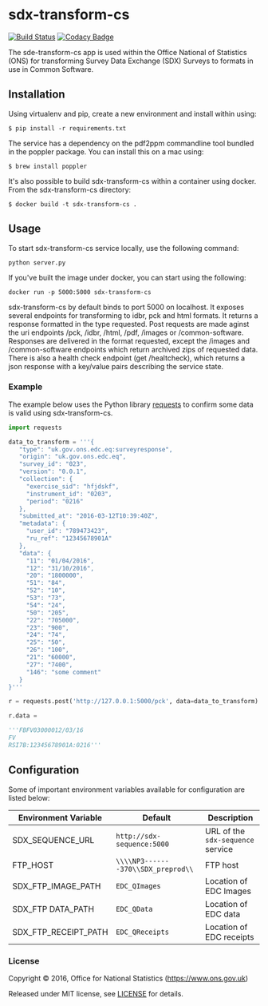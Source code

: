 # sdx-transform-cs

[![Build Status](https://travis-ci.org/ONSdigital/sdx-transform-cs.svg?branch=master)](https://travis-ci.org/ONSdigital/sdx-transform-cs) [![Codacy Badge](https://api.codacy.com/project/badge/Grade/0d8f1899b0054322b9d0ec8f2bd62d86)](https://www.codacy.com/app/ons-sdc/sdx-transform-cs?utm_source=github.com&amp;utm_medium=referral&amp;utm_content=ONSdigital/sdx-transform-cs&amp;utm_campaign=Badge_Grade)

The sde-transform-cs app is used within the Office National of Statistics (ONS) for transforming Survey Data Exchange (SDX) Surveys to formats in use in Common Software.

## Installation

Using virtualenv and pip, create a new environment and install within using:

    $ pip install -r requirements.txt

The service has a dependency on the pdf2ppm commandline tool bundled in the poppler package. You can install this on a mac using:

    $ brew install poppler

It's also possible to build sdx-transform-cs within a container using docker. From the sdx-transform-cs directory:

    $ docker build -t sdx-transform-cs .

## Usage

To start sdx-transform-cs service locally, use the following command:

    python server.py

If you've built the image under docker, you can start using the following:

    docker run -p 5000:5000 sdx-transform-cs

sdx-transform-cs by default binds to port 5000 on localhost. It exposes several endpoints for transforming to idbr, pck and html formats. It returns a response formatted in the type requested. Post requests are made aginst the uri endpoints /pck, /idbr, /html, /pdf, /images or /common-software. Responses are delivered in the format requested, except the /images and /common-software endpoints which return archived zips of requested data. There is also a health check endpoint (get /healtcheck), which returns a json response with a key/value pairs describing the service state.

### Example

The example below uses the Python library [requests](https://github.com/kennethreitz/requests) to confirm some data is valid using sdx-transform-cs.

```python
import requests

data_to_transform = '''{
   "type": "uk.gov.ons.edc.eq:surveyresponse",
   "origin": "uk.gov.ons.edc.eq",
   "survey_id": "023",
   "version": "0.0.1",
   "collection": {
     "exercise_sid": "hfjdskf",
     "instrument_id": "0203",
     "period": "0216"
   },
   "submitted_at": "2016-03-12T10:39:40Z",
   "metadata": {
     "user_id": "789473423",
     "ru_ref": "12345678901A"
   },
   "data": {
     "11": "01/04/2016",
     "12": "31/10/2016",
     "20": "1800000",
     "51": "84",
     "52": "10",
     "53": "73",
     "54": "24",
     "50": "205",
     "22": "705000",
     "23": "900",
     "24": "74",
     "25": "50",
     "26": "100",
     "21": "60000",
     "27": "7400",
     "146": "some comment"
   }
}'''

r = requests.post('http://127.0.0.1:5000/pck', data=data_to_transform)

r.data =

'''FBFV03000012/03/16
FV          
RSI7B:12345678901A:0216'''

```

## Configuration

Some of important environment variables available for configuration are listed below:

| Environment Variable    | Default                               | Description
|-------------------------|---------------------------------------|----------------
| SDX_SEQUENCE_URL        | `http://sdx-sequence:5000`            | URL of the ``sdx-sequence`` service
| FTP_HOST                | `\\\\NP3-------370\\SDX_preprod\\`    | FTP host
| SDX_FTP_IMAGE_PATH      | `EDC_QImages`                         | Location of EDC Images
| SDX_FTP DATA_PATH       | `EDC_QData`                           | Location of EDC data
| SDX_FTP_RECEIPT_PATH    | `EDC_QReceipts`                       | Location of EDC receipts

### License

Copyright © 2016, Office for National Statistics (https://www.ons.gov.uk)

Released under MIT license, see [LICENSE](LICENSE) for details.
